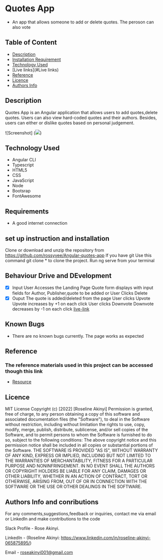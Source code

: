 # Quotes App
- An app that allows someone to add or delete quotes. The peroson can also vote
## Table of Content
+ [Description](#description)
+ [Installation Requirement]( Requisites)
+ [Technology Used](technology-used)
+ [Live links](#Live links)
+ [Reference](#reference)
+ [Licence](#licence)
+ [Authors Info](#aut)

## Description
Quotes App is an Angular application that allows users to add quotes,delete quotes. Users can also view hard-coded quotes and their authors. Besides, users can either or dislike quotes based on personal judgement.

 ![Screenshot] (<img src="screenshot img/Screenshot from 2022-03-21 00-18-35.png">)

## Technology Used
* Angular CLI
* Typescript
* HTML5
* CSS
* JavaScript
* Node
* Bootsrap
* FontAwesome

## Requirements
* A good internet connection
## set up instruction and installation
 Clone or download and unzip the repository from https://github.com/rossyvee/Angular-quotes-app
If you have git Use this command git clone * to clone the project.
Run ng serve from your terminal


## Behaviour Drive and DEvelopment
* [x] Input
User Accesses the Landing Page
Quote form displays with input fields for Author, Publisher,quote to be added or
User Clicks Delete
* [x] Ouput
The quote is added/deleted from the page
User clicks Upvote
Upvote increases by +1 on each click
User clicks Downvote
Downvote decreases by -1 on each click
[live-link](https://github.com/rossyvee/Angular-quotes-app)
## Known Bugs
* There are no known bugs currently. The page works as expected
## Reference
  ### The reference materials used in this project can be accessed though this link
  * [Resource](https://moringaschool.instructure.com/courses/618/assignments/9618)
  ## Licence
MIT License
Copyright (c) [2022] [Roseline Akinyi]
Permission is  granted, free of charge, to any person obtaining a copy
of this software and associated documentation files (the "Software"), to deal
in the Software without restriction, including without limitation the rights
to use, copy, modify, merge, publish, distribute, sublicense, and/or sell
copies of the Software, and to permit persons to whom the Software is
furnished to do so, subject to the following conditions:
The above copyright notice and this permission notice shall be included in all
copies or substantial portions of the Software.
THE SOFTWARE IS PROVIDED "AS IS", WITHOUT WARRANTY OF ANY KIND, EXPRESS OR
IMPLIED, INCLUDING BUT NOT LIMITED TO THE WARRANTIES OF MERCHANTABILITY,
FITNESS FOR A PARTICULAR PURPOSE AND NONINFRINGEMENT. IN NO EVENT SHALL THE
AUTHORS OR COPYRIGHT HOLDERS BE LIABLE FOR ANY CLAIM, DAMAGES OR OTHER
LIABILITY, WHETHER IN AN ACTION OF CONTRACT, TORT OR OTHERWISE, ARISING FROM,
OUT OF OR IN CONNECTION WITH THE SOFTWARE OR THE USE OR OTHER DEALINGS IN THE
SOFTWARE.
## Authors Info and conributions
For any comments,suggestions,feedback or inquiries, contact me via email or LinkedIn
and make contributions to the code

Slack Profile - Rose Akinyi.

LinkedIn - (Roseline Akinyi: https://www.linkedin.com/in/roseline-akinyi-065875895/)

Email - roseakinyi001@gmail.com


